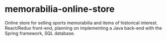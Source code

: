 # memorabilia-online-store
Online store for selling sports memorabilia and items of historical interest. React/Redux front-end, planning on implementing a Java back-end with the Spring framework, SQL database.

